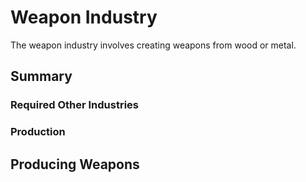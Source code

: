 # Weapon Industry

The weapon industry involves creating weapons from wood or metal.

## Summary

### Required Other Industries

### Production

## Producing Weapons
